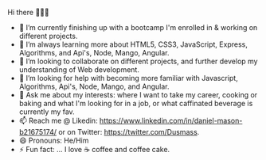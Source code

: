 Hi there 👋👋👋

- 🔭 I’m currently finishing up with a bootcamp I'm enrolled in & working on different projects.
- 🌱 I’m always learning more about HTML5, CSS3, JavaScript, Express, Algorithms, and Api's, Node, Mango, Angular.
- 👯 I’m looking to collaborate on different projects, and further develop my understanding of Web development.
- 🤔 I’m looking for help with becoming more familiar with Javascript, Algorithms, Api's, Node, Mango, and Angular.
- 💬 Ask me about my interests: where I want to take my career, cooking or baking and what I'm looking for in a job, or what caffinated beverage is currently my fav.
- 📫 Reach me @ Likedin: https://www.linkedin.com/in/daniel-mason-b21675174/ or on Twitter: https://twitter.com/Dusmass.
- 😄 Pronouns: He/Him
- ⚡ Fun fact: ... I love ☕ coffee and coffee cake.
